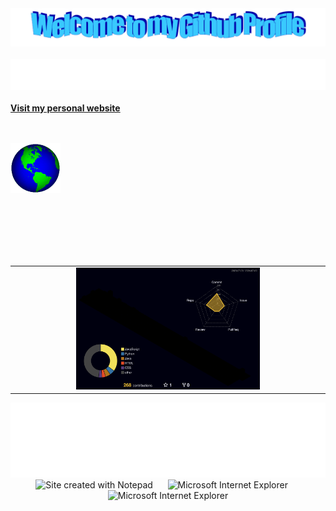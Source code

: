 <!-- "Hero" Header -->
<div align="center">
  <img src="images/welcome.png?raw=true" style="max-width: 100%;" alt="Welcome to my Github Profile" />
  <br />
  <br />
  <img height="50" alt="My Name is Erdem and I like Python" src="images/personal_note.svg" />
  <br />
  <br />
</div>

 <a href="https://erdemonal.vercel.app/">
        <strong>Visit my personal website</strong>
        <br />
        <br />
        <br />
        <p>
          <img alt="Globe" height="80" src="images/globe.gif">
        </p>
      </a>
    


<br/>
<br/>
<br/>
<br/>
<br/>


<!-- 3D Contributions -->
<table width="60%" align="center">
  <tr>
    <td align="center">
      <img src="./profile-3d-contrib/profile-night-rainbow.svg" alt="3D Contributions" style="max-width: 60%;">
    </td>
  </tr>
</table>

<!-- Footer -->
<div align="center">
  <img height="120" alt="Thanks for visiting me" width="100%" src="images/marquee.svg" />
  <br />
  <img src="https://raw.githubusercontent.com/BrunnerLivio/brunnerlivio/master/images/notepad.gif" alt="Site created with Notepad" height="30" />
  <span>&nbsp;&nbsp;&nbsp;&nbsp;</span>  
  <img src="https://raw.githubusercontent.com/BrunnerLivio/brunnerlivio/master/images/ie_logo.gif" alt="Microsoft Internet Explorer" />
  <span>&nbsp;&nbsp;&nbsp;&nbsp;</span>  
  <img src="https://raw.githubusercontent.com/BrunnerLivio/brunnerlivio/master/images/noframes.gif" alt="Microsoft Internet Explorer" />
</div>
